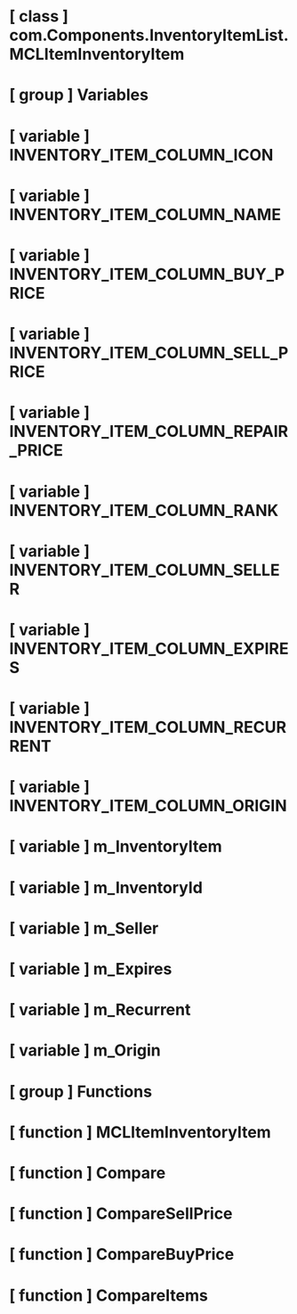 # [ class ] com.Components.InventoryItemList.MCLItemInventoryItem

# [ group ] Variables

# [ variable ] INVENTORY_ITEM_COLUMN_ICON

# [ variable ] INVENTORY_ITEM_COLUMN_NAME

# [ variable ] INVENTORY_ITEM_COLUMN_BUY_PRICE

# [ variable ] INVENTORY_ITEM_COLUMN_SELL_PRICE

# [ variable ] INVENTORY_ITEM_COLUMN_REPAIR_PRICE

# [ variable ] INVENTORY_ITEM_COLUMN_RANK

# [ variable ] INVENTORY_ITEM_COLUMN_SELLER

# [ variable ] INVENTORY_ITEM_COLUMN_EXPIRES

# [ variable ] INVENTORY_ITEM_COLUMN_RECURRENT

# [ variable ] INVENTORY_ITEM_COLUMN_ORIGIN

# [ variable ] m_InventoryItem

# [ variable ] m_InventoryId

# [ variable ] m_Seller

# [ variable ] m_Expires

# [ variable ] m_Recurrent

# [ variable ] m_Origin

# [ group ] Functions

# [ function ] MCLItemInventoryItem

# [ function ] Compare

# [ function ] CompareSellPrice

# [ function ] CompareBuyPrice

# [ function ] CompareItems

